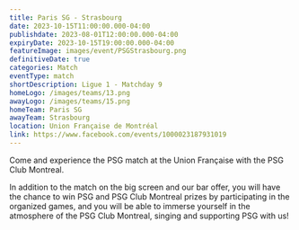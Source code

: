 ```yaml
---
title: Paris SG - Strasbourg
date: 2023-10-15T11:00:00.000-04:00
publishdate: 2023-08-01T12:00:00.000-04:00
expiryDate: 2023-10-15T19:00:00.000-04:00
featureImage: images/event/PSGStrasbourg.png
definitiveDate: true
categories: Match
eventType: match
shortDescription: Ligue 1 - Matchday 9
homeLogo: /images/teams/13.png
awayLogo: /images/teams/15.png
homeTeam: Paris SG
awayTeam: Strasbourg
location: Union Française de Montréal
link: https://www.facebook.com/events/1000023187931019
---
```


Come and experience the PSG match at the Union Française with the PSG Club Montreal.

In addition to the match on the big screen and our bar offer, you will have the chance to win PSG and PSG Club Montreal prizes by participating in the organized games, and you will be able to immerse yourself in the atmosphere of the PSG Club Montreal, singing and supporting PSG with us!
